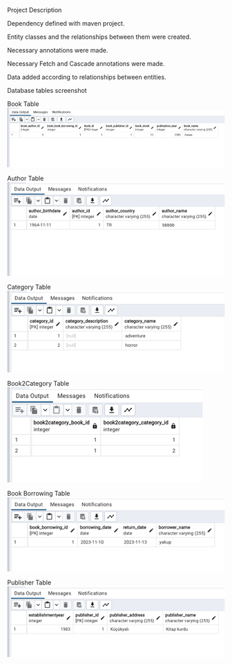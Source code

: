 Project Description

Dependency defined with maven project.

Entity classes and the relationships between them were created.

Necessary annotations were made.

Necessary Fetch and Cascade annotations were made.

Data added according to relationships between entities.

Database tables screenshot

Book Table
![img.png](photos/img.png)

Author Table
![img_1.png](photos/img_1.png)

Category Table
![img_2.png](photos/img_2.png)

Book2Category Table
![img_3.png](photos/img_3.png)

Book Borrowing Table
![img_4.png](photos/img_4.png)

Publisher Table
![img_5.png](photos/img_5.png)